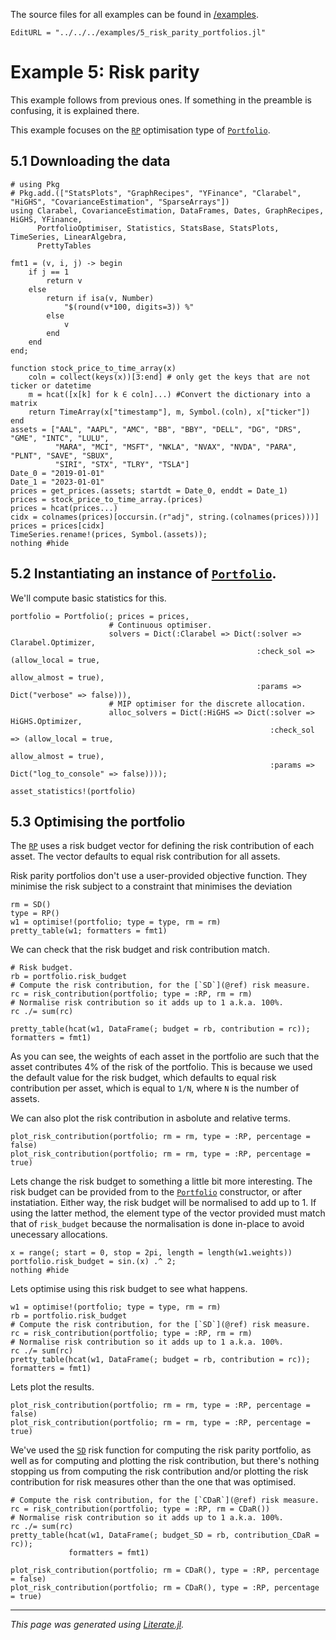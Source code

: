 The source files for all examples can be found in [/examples](https://github.com/dcelisgarza/PortfolioOptimiser.jl/tree/main/examples/).

```@meta
EditURL = "../../../examples/5_risk_parity_portfolios.jl"
```

# Example 5: Risk parity

This example follows from previous ones. If something in the preamble is confusing, it is explained there.

This example focuses on the [`RP`](@ref) optimisation type of [`Portfolio`](@ref).

## 5.1 Downloading the data

````@example 5_risk_parity_portfolios
# using Pkg
# Pkg.add.(["StatsPlots", "GraphRecipes", "YFinance", "Clarabel", "HiGHS", "CovarianceEstimation", "SparseArrays"])
using Clarabel, CovarianceEstimation, DataFrames, Dates, GraphRecipes, HiGHS, YFinance,
      PortfolioOptimiser, Statistics, StatsBase, StatsPlots, TimeSeries, LinearAlgebra,
      PrettyTables

fmt1 = (v, i, j) -> begin
    if j == 1
        return v
    else
        return if isa(v, Number)
            "$(round(v*100, digits=3)) %"
        else
            v
        end
    end
end;

function stock_price_to_time_array(x)
    coln = collect(keys(x))[3:end] # only get the keys that are not ticker or datetime
    m = hcat([x[k] for k ∈ coln]...) #Convert the dictionary into a matrix
    return TimeArray(x["timestamp"], m, Symbol.(coln), x["ticker"])
end
assets = ["AAL", "AAPL", "AMC", "BB", "BBY", "DELL", "DG", "DRS", "GME", "INTC", "LULU",
          "MARA", "MCI", "MSFT", "NKLA", "NVAX", "NVDA", "PARA", "PLNT", "SAVE", "SBUX",
          "SIRI", "STX", "TLRY", "TSLA"]
Date_0 = "2019-01-01"
Date_1 = "2023-01-01"
prices = get_prices.(assets; startdt = Date_0, enddt = Date_1)
prices = stock_price_to_time_array.(prices)
prices = hcat(prices...)
cidx = colnames(prices)[occursin.(r"adj", string.(colnames(prices)))]
prices = prices[cidx]
TimeSeries.rename!(prices, Symbol.(assets));
nothing #hide
````

## 5.2 Instantiating an instance of [`Portfolio`](@ref).

We'll compute basic statistics for this.

````@example 5_risk_parity_portfolios
portfolio = Portfolio(; prices = prices,
                      # Continuous optimiser.
                      solvers = Dict(:Clarabel => Dict(:solver => Clarabel.Optimizer,
                                                       :check_sol => (allow_local = true,
                                                                      allow_almost = true),
                                                       :params => Dict("verbose" => false))),
                      # MIP optimiser for the discrete allocation.
                      alloc_solvers = Dict(:HiGHS => Dict(:solver => HiGHS.Optimizer,
                                                          :check_sol => (allow_local = true,
                                                                         allow_almost = true),
                                                          :params => Dict("log_to_console" => false))));

asset_statistics!(portfolio)
````

## 5.3 Optimising the portfolio

The [`RP`](@ref) uses a risk budget vector for defining the risk contribution of each asset. The vector defaults to equal risk contribution for all assets.

Risk parity portfolios don't use a user-provided objective function. They minimise the risk subject to a constraint that minimises the deviation

````@example 5_risk_parity_portfolios
rm = SD()
type = RP()
w1 = optimise!(portfolio; type = type, rm = rm)
pretty_table(w1; formatters = fmt1)
````

We can check that the risk budget and risk contribution match.

````@example 5_risk_parity_portfolios
# Risk budget.
rb = portfolio.risk_budget
# Compute the risk contribution, for the [`SD`](@ref) risk measure.
rc = risk_contribution(portfolio; type = :RP, rm = rm)
# Normalise risk contribution so it adds up to 1 a.k.a. 100%.
rc ./= sum(rc)

pretty_table(hcat(w1, DataFrame(; budget = rb, contribution = rc)); formatters = fmt1)
````

As you can see, the weights of each asset in the portfolio are such that the asset contributes 4% of the risk of the portfolio. This is because we used the default value for the risk budget, which defaults to equal risk contribution per asset, which is equal to `1/N`, where `N` is the number of assets.

We can also plot the risk contribution in asbolute and relative terms.

````@example 5_risk_parity_portfolios
plot_risk_contribution(portfolio; rm = rm, type = :RP, percentage = false)
plot_risk_contribution(portfolio; rm = rm, type = :RP, percentage = true)
````

Lets change the risk budget to something a little bit more interesting. The risk budget can be provided from to the [`Portfolio`](@ref) constructor, or after instatiation. Either way, the risk budget will be normalised to add up to 1. If using the latter method, the element type of the vector provided must match that of `risk_budget` because the normalisation is done in-place to avoid unecessary allocations.

````@example 5_risk_parity_portfolios
x = range(; start = 0, stop = 2pi, length = length(w1.weights))
portfolio.risk_budget = sin.(x) .^ 2;
nothing #hide
````

Lets optimise using this risk budget to see what happens.

````@example 5_risk_parity_portfolios
w1 = optimise!(portfolio; type = type, rm = rm)
rb = portfolio.risk_budget
# Compute the risk contribution, for the [`SD`](@ref) risk measure.
rc = risk_contribution(portfolio; type = :RP, rm = rm)
# Normalise risk contribution so it adds up to 1 a.k.a. 100%.
rc ./= sum(rc)
pretty_table(hcat(w1, DataFrame(; budget = rb, contribution = rc)); formatters = fmt1)
````

Lets plot the results.

````@example 5_risk_parity_portfolios
plot_risk_contribution(portfolio; rm = rm, type = :RP, percentage = false)
plot_risk_contribution(portfolio; rm = rm, type = :RP, percentage = true)
````

We've used the [`SD`](@ref) risk function for computing the risk parity portfolio, as well as for computing and plotting the risk contribution, but there's nothing stopping us from computing the risk contribution and/or plotting the risk contribution for risk measures other than the one that was optimised.

````@example 5_risk_parity_portfolios
# Compute the risk contribution, for the [`CDaR`](@ref) risk measure.
rc = risk_contribution(portfolio; type = :RP, rm = CDaR())
# Normalise risk contribution so it adds up to 1 a.k.a. 100%.
rc ./= sum(rc)
pretty_table(hcat(w1, DataFrame(; budget_SD = rb, contribution_CDaR = rc));
             formatters = fmt1)

plot_risk_contribution(portfolio; rm = CDaR(), type = :RP, percentage = false)
plot_risk_contribution(portfolio; rm = CDaR(), type = :RP, percentage = true)
````

* * *

*This page was generated using [Literate.jl](https://github.com/fredrikekre/Literate.jl).*
